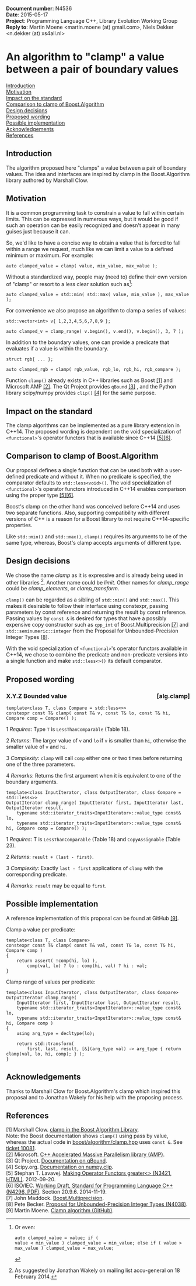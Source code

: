 <!--
-- Created: 21 May 2014, Martin Moene
--
-- Note 1: edited with MarkdownPad2 (http://markdownpad.com/).
-- Note 2: take care of trailing double space for formatting newline.
-- Note 3: the interspersed HTML is added to support generating useful output via Pandoc (http://johnmacfarlane.net/pandoc/).
--
-- IsoCpp: https://isocpp.org/std/library-design-guidelines
--
-- ISO/IEC JTC1 SC22 WG21 D*dddd* *yyyy-mm-dd*
-->

**Document number**: N4536  
**Date**: 2015-05-17  
**Project**: Programming Language C++, Library Evolution Working Group  
**Reply to**: Martin Moene &lt;martin.moene (at) gmail.com&gt;, Niels Dekker &lt;n.dekker (at) xs4all.nl&gt;  


An algorithm to "clamp" a value between a pair of boundary values
===================================================================

<a name="contents"></a>

[Introduction](#introduction)  
[Motivation](#motivation)  
[Impact on the standard](#impact)  
[Comparison to clamp of Boost.Algorithm](#comparison)  
[Design decisions](#design)  
[Proposed wording](#wording)  
[Possible implementation](#implementation)  
[Acknowledgements](#acknowledgements)  
[References](#references)  


<a name="introduction"></a>

Introduction
--------------
The algorithm proposed here "clamps" a value between a pair of boundary values. The idea and interfaces are inspired by clamp in the Boost.Algorithm library authored by Marshall Clow.


<a name="motivation"></a>

Motivation
------------
It is a common programming task to constrain a value to fall within certain limits. This can be expressed in numerous ways, but it would be good if such an operation can be easily recognized and doesn't appear in many guises just because it can. 

So, we'd like to have a concise way to obtain a value that is forced to fall within a range we request, much like we can limit a value to a defined minimum or maximum. For example:
  
	auto clamped_value = clamp( value, min_value, max_value );

Without a standardized way, people may (need to) define their own version of "clamp" or resort to a less clear solution such as[^1]: 

	auto clamped_value = std::min( std::max( value, min_value ), max_value );

For convenience we also propose an algorithm to clamp a series of values: 

	std::vector<int> v{ 1,2,3,4,5,6,7,8,9 };
	
	auto clamped_v = clamp_range( v.begin(), v.end(), v.begin(), 3, 7 );

In addition to the boundary values, one can provide a predicate that evaluates if a value is within the boundary.
 
	struct rgb{ ... };
	
	auto clamped_rgb = clamp( rgb_value, rgb_lo, rgb_hi, rgb_compare );

Function `clamp()` already exists in C++ libraries such as Boost [[1]](#ref1) and Microsoft AMP [[2]](#ref2). The Qt Project provides `qBound` [[3]](#ref3) , and the Python library scipy/numpy provides `clip()` [[4]](#ref4) for the same purpose.


<a name="impact"></a>

Impact on the standard
------------------------
The clamp algorithms can be implemented as a pure library extension in C++14. The proposed wording is dependent on the void specialization of `<functional>`'s operator functors that is available since C++14 [[5]](#ref5)[[6]](#ref6).


<a name="comparison"></a>

Comparison to clamp of Boost.Algorithm
----------------------------------------
Our proposal defines a single function that can be used both with a user-defined predicate and without it. When no predicate is specified, the comparator defaults to `std::less<void>()`. The void specialization of `<functional>`'s operator functors introduced in C++14 enables comparison using the proper type [[5]](#ref5)[[6]](#ref6). 

Boost's clamp on the other hand was conceived before C++14 and uses two separate functions. Also, supporting compatibility with different versions of C++ is a reason for a Boost library to not require C++14-specific properties.

Like `std::min()` and `std::max()`, `clamp()` requires its arguments to be of the same  type, whereas, Boost's clamp accepts arguments of different type.

<a name="motivation"></a>

Design decisions
------------------
We chose the name *clamp* as it is expressive and is already being used in other libraries [^2]. Another name could be *limit*. Other names for *clamp_range* could be *clamp_elements*, or *clamp_transform*.

`clamp()` can be regarded as a sibling of `std::min()` and `std::max()`. This makes it desirable to follow their interface using constexpr, passing parameters by const reference and returning the result by const reference. Passing values by `const &` is desired for types that have a possibly expensive copy constructor such as `cpp_int` of Boost.Multiprecision [[7]](#ref7) and `std::seminumeric::integer` from the Proposal for Unbounded-Precision Integer Types [[8](#8)].

With the void specialization of `<functional>`'s operator functors available in C++14, we chose to combine the predicate and non-predicate versions into a single function and make `std::less<>()` its default comparator.


<a name="wording"></a>

Proposed wording
-------------------

<xdiv class="std">
<h3>X.Y.Z Bounded value<span style="float:right"> [alg.clamp]</span></h3>

```
template<class T, class Compare = std::less<>>
constexpr const T& clamp( const T& v, const T& lo, const T& hi, Compare comp = Compare() );
```
1 *Requires*: Type `T` is `LessThanComparable` (Table 18).  

2 *Returns*: The larger value of `v` and `lo` if `v` is smaller than `hi`, otherwise the smaller value of `v` and `hi`.  

3 *Complexity*: `clamp` will call `comp` either one or two times before returning one of the three parameters.  

4 *Remarks*: Returns the first argument when it is equivalent to one of the boundary arguments. 

```
template<class InputIterator, class OutputIterator, class Compare = std::less<>>
OutputIterator clamp_range( InputIterator first, InputIterator last, OutputIterator result,
    typename std::iterator_traits<InputIterator>::value_type const& lo,
    typename std::iterator_traits<InputIterator>::value_type const& hi, Compare comp = Compare() );
```
1 *Requires*: T is `LessThanComparable` (Table 18) and `CopyAssignable` (Table 23).  

2 *Returns*: `result + (last - first)`.  

3 *Complexity*: Exactly `last - first` applications of `clamp` with the corresponding predicate.  

4 *Remarks*: `result` may be equal to `first`.   

</div>

<a name="implementation"></a>

Possible implementation
-------------------------
A reference implementation of this proposal can be found at GitHub [[9]](#ref9).

Clamp a value per predicate:

	template<class T, class Compare>
	constexpr const T& clamp( const T& val, const T& lo, const T& hi, Compare comp )
	{
	    return assert( !comp(hi, lo) ),
	        comp(val, lo) ? lo : comp(hi, val) ? hi : val;
	}

Clamp range of values per predicate:

	template<class InputIterator, class OutputIterator, class Compare>
	OutputIterator clamp_range(
	    InputIterator first, InputIterator last, OutputIterator result,
	    typename std::iterator_traits<InputIterator>::value_type const& lo,
	    typename std::iterator_traits<InputIterator>::value_type const& hi, Compare comp )
	{
	    using arg_type = decltype(lo);
	
	    return std::transform(
	        first, last, result, [&](arg_type val) -> arg_type { return clamp(val, lo, hi, comp); } );
	}


<a name="acknowledgements"></a>

Acknowledgements
------------------
Thanks to Marshall Clow for Boost.Algorithm's clamp which inspired this proposal and to Jonathan Wakely for his help with the proposing process.

<a name="references"></a>

References
---------------
<a name="ref1"></a>[1] Marshall Clow. [clamp in the Boost Algorithm Library](http://www.boost.org/doc/libs/1_58_0/libs/algorithm/doc/html/algorithm/Misc.html#the_boost_algorithm_library.Misc.clamp).   
Note: the Boost documentation shows `clamp()` using pass by value, whereas the actual code in [boost/algorithm/clamp.hpp](http://www.boost.org/doc/libs/1_58_0/boost/algorithm/clamp.hpp) uses `const &`. See [ticket 10081](https://svn.boost.org/trac/boost/ticket/10081).  
<a name="ref2"></a>[2] Microsoft. [C++ Accelerated Massive Parallelism library (AMP)](http://msdn.microsoft.com/en-us/library/hh265137.aspx).  
<a name="ref3"></a>[3] Qt Project. [Documentation on qBound](http://qt-project.org/doc/qt-5/qtglobal.html#qBound).  
<a name="ref4"></a>[4] Scipy.org. [Documentation on numpy.clip](http://docs.scipy.org/doc/numpy/reference/generated/numpy.clip.html).  
<a name="ref5"></a>[5] Stephan T. Lavavej. [Making Operator Functors greater<> (N3421, HTML)](http://www.open-std.org/jtc1/sc22/wg21/docs/papers/2012/n3421.htm). 2012-09-20.  
<a name="ref6"></a>[6] ISO/IEC. [Working Draft, Standard for Programming Language C++ (N4296, PDF)](http://www.open-std.org/jtc1/sc22/wg21/docs/papers/2014/n4296.pdf). Section 20.9.6. 2014-11-19.  
<a name="ref7"></a>[7] John Maddock. [Boost.Multiprecision](http://www.boost.org/doc/libs/1_55_0/libs/multiprecision/).  
<a name="8"></a>[8] Pete Becker. [Proposal for Unbounded-Precision Integer Types (N4038)](http://www.open-std.org/jtc1/sc22/wg21/docs/papers/2014/n4038.html).  
<a name="ref9"></a>[9] Martin Moene. [Clamp algorithm (GitHub)](https://github.com/martinmoene/clamp).  

[^1]: Or even:<pre><code>auto clamped_value = value;
if      ( value < min_value ) clamped_value = min_value;
else if ( value > max_value ) clamped_value = max_value;
</code></pre>

[^2]: As suggested by Jonathan Wakely on mailing list accu-general on 18 February 2014.
